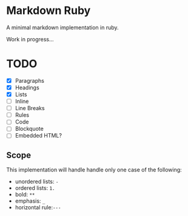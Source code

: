 # Markdown Ruby

A minimal markdown implementation in ruby.

Work in progress...

# TODO

- [x] Paragraphs
- [x] Headings
- [x] Lists
- [ ] Inline
- [ ] Line Breaks
- [ ] Rules
- [ ] Code
- [ ] Blockquote
- [ ] Embedded HTML?

## Scope

This implementation will handle handle only one case of the following:

- unordered lists: `-`
- ordered lists:  `1.`
- bold: `**`
- emphasis: `_`
- horizontal rule:`---`

